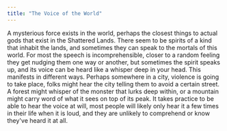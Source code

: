```yaml
---
title: "The Voice of the World"
---
```

A mysterious force exists in the world, perhaps the closest things to actual gods that exist in the Shattered Lands. There seem to be spirits of a kind that inhabit the lands, and sometimes they can speak to the mortals of this world. For most the speech is incomprehensible, closer to a random feeling they get nudging them one way or another, but sometimes the spirit speaks up, and its voice can be heard like a whisper deep in your head.
This manifests in different ways. Perhaps somewhere in a city, violence is going to take place, folks might hear the city telling them to avoid a certain street. A forest might whisper of the monster that lurks deep within, or a mountain might carry word of what it sees on top of its peak.
It takes practice to be able to hear the voice at will, most people will likely only hear it a few times in their life when it is loud, and they are unlikely to comprehend or know they've heard it at all. 